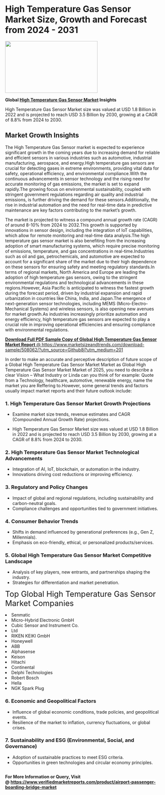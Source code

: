 <H1>High Temperature Gas Sensor Market Size, Growth and Forecast from 2024 - 2031</H1><img class="aligncenter size-medium wp-image-584254" src="https://thirdeyenews.in/wp-content/uploads/2024/09/Global-Market-Research-300x168.jpeg" alt="" width="300" height="168" /><p><strong>Global&nbsp;<a href="https://www.marketsizeandtrends.com/download-sample/508062/?utm_source=Github8j?utm_medium=201">High Temperature Gas Sensor Market</a> Insights</strong></p><p>High Temperature Gas Sensor Market size was valued at USD 1.8 Billion in 2022 and is projected to reach USD 3.5 Billion by 2030, growing at a CAGR of 8.8% from 2024 to 2030.</p><p><h2>Market Growth Insights</h2> <p>The High Temperature Gas Sensor market is expected to experience significant growth in the coming years due to increasing demand for reliable and efficient sensors in various industries such as automotive, industrial manufacturing, aerospace, and energy.High temperature gas sensors are crucial for detecting gases in extreme environments, providing vital data for safety, operational efficiency, and environmental compliance.With the continuous advancements in sensor technology and the rising need for accurate monitoring of gas emissions, the market is set to expand rapidly.The growing focus on environmental sustainability, coupled with stringent government regulations regarding air quality and industrial emissions, is further driving the demand for these sensors.Additionally, the rise in industrial automation and the need for real-time data in predictive maintenance are key factors contributing to the market’s growth.</p> <p><a href="sample_download_link_here"></a></p> <p>The market is projected to witness a compound annual growth rate (CAGR) of around 8-10% from 2024 to 2032.This growth is supported by innovations in sensor design, including the integration of IoT capabilities, which allow for remote monitoring and real-time data analysis.The high temperature gas sensor market is also benefiting from the increasing adoption of smart manufacturing systems, which require precise monitoring of emissions, temperature, and gas concentrations in real-time.Industries such as oil and gas, petrochemicals, and automotive are expected to account for a significant share of the market due to their high dependence on these sensors for ensuring safety and meeting regulatory standards.In terms of regional markets, North America and Europe are leading the adoption of high temperature gas sensors, owing to the stringent environmental regulations and technological advancements in these regions.However, Asia Pacific is anticipated to witness the fastest growth during the forecast period, driven by industrial expansion and rapid urbanization in countries like China, India, and Japan.The emergence of next-generation sensor technologies, including MEMS (Micro-Electro-Mechanical Systems) and wireless sensors, is also opening new avenues for market growth.As industries increasingly prioritize automation and energy efficiency, high temperature gas sensors are expected to play a crucial role in improving operational efficiencies and ensuring compliance with environmental regulations.<p><a href="more_info_link_here"></p><p><span class=""><strong>Download Full PDF Sample Copy of Global High Temperature Gas Sensor Market Report</strong> @ <a href="https://www.marketsizeandtrends.com/download-sample/508062/?utm_source=Github8j?utm_medium=201" target="_blank">https://www.marketsizeandtrends.com/download-sample/508062/?utm_source=Github8j?utm_medium=201</a></span></p><p>In order to make an accurate and perceptive description of future scope of a Global&nbsp;High Temperature Gas Sensor Market Market as Global&nbsp;High Temperature Gas Sensor Market Market of 2025, you need to describe a clear Vision &ndash; What Industry or Linda can you think of for example: Quote from a Technology, healthcare, automotive, renewable energy, name the market you are Reffering to.However, some general trends and factors usually impact market reports and their future outlook include:</p><h3>1.&nbsp;<strong>High Temperature Gas Sensor Market Growth Projections</strong></h3><ul><li>Examine market size trends, revenue estimates and CAGR (Compounded Annual Growth Rate) projections.</li><li><p>High Temperature Gas Sensor Market size was valued at USD 1.8 Billion in 2022 and is projected to reach USD 3.5 Billion by 2030, growing at a CAGR of 8.8% from 2024 to 2030.</p></li></ul><h3>2.&nbsp;<strong>High Temperature Gas Sensor Market Technological Advancements</strong></h3><ul><li>Integration of AI, IoT, blockchain, or automation in the industry.</li><li>Innovations driving cost reductions or improving efficiency.</li></ul><h3>3.&nbsp;<strong>Regulatory and Policy Changes</strong></h3><ul><li>Impact of global and regional regulations, including sustainability and carbon-neutral goals.</li><li>Compliance challenges and opportunities tied to government initiatives.</li></ul><h3>4.&nbsp;<strong>Consumer Behavior Trends</strong></h3><ul><li>Shifts in demand influenced by generational preferences (e.g., Gen Z, Millennials).</li><li>Emphasis on eco-friendly, ethical, or personalized products/services.</li></ul><h3>5.&nbsp;<strong>Global High Temperature Gas Sensor Market Competitive Landscape</strong></h3><ul><li>Analysis of key players, new entrants, and partnerships shaping the industry.</li><li>Strategies for differentiation and market penetration.</li></ul><p data-pm-slice="1 1 []"><span style="color: inherit; font-family: inherit; font-size: 25px;">Top Global High Temperature Gas Sensor Market Companies</span></p><div class="" data-test-id=""><p><li>Senmatic</li><li> Micro-Hybrid Electronic GmbH</li><li> Cubic Sensor and Instrument Co.</li><li>Ltd</li><li> RIKEN KEIKI GmbH</li><li> Honeywell</li><li> ABB</li><li> Alphasense</li><li> Keison</li><li> Hitachi</li><li> Continental</li><li> Delphi Technologies</li><li> Robert Bosch</li><li> Hella</li><li> NGK Spark Plug</li></p></div><h3>6.&nbsp;<strong>Economic and Geopolitical Factors</strong></h3><ul><li>Influence of global economic conditions, trade policies, and geopolitical events.</li><li>Resilience of the market to inflation, currency fluctuations, or global crises.</li></ul><h3>7.&nbsp;<strong>Sustainability and ESG (Environmental, Social, and Governance)</strong></h3><ul><li>Adoption of sustainable practices to meet ESG criteria.</li><li>Opportunities in green technologies and circular economy principles.</li></ul><h2><strong style="font-size: 14px;">For More Information or Query, Visit @&nbsp;</strong><a style="background-color: #ffffff; font-size: 14px;" href="https://www.marketsizeandtrends.com/report/high-temperature-gas-sensor-market/" target="_blank">https://www.verifiedmarketreports.com/product/airport-passenger-boarding-bridge-market</a></h2>